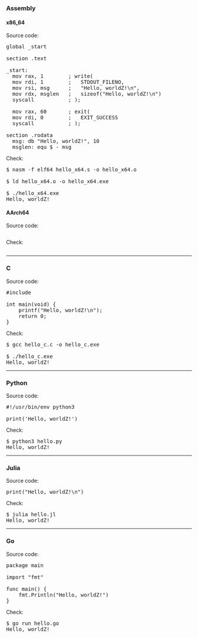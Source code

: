 ### Assembly
#### x86_64
Source code:
<pre>
global _start

section .text

_start:
  mov rax, 1        ; write(
  mov rdi, 1        ;   STDOUT_FILENO,
  mov rsi, msg      ;   "Hello, worldZ!\n",
  mov rdx, msglen   ;   sizeof("Hello, worldZ!\n")
  syscall           ; );

  mov rax, 60       ; exit(
  mov rdi, 0        ;   EXIT_SUCCESS
  syscall           ; );

section .rodata
  msg: db "Hello, worldZ!", 10
  msglen: equ $ - msg
</pre>

Check:
<pre>
$ nasm -f elf64 hello_x64.s -o hello_x64.o

$ ld hello_x64.o -o hello_x64.exe

$ ./hello_x64.exe
Hello, worldZ!
</pre>

#### AArch64
Source code:
<pre>
</pre>

Check:
<pre>
</pre>

----

### C
Source code:
<pre>
#include <stdio.h>

int main(void) {
    printf("Hello, worldZ!\n");
    return 0;
}
</pre>

Check:
<pre>
$ gcc hello_c.c -o hello_c.exe

$ ./hello_c.exe
Hello, worldZ!
</pre>

----

### Python
Source code:
<pre>
#!/usr/bin/env python3

print('Hello, worldZ!')
</pre>

Check:
<pre>
$ python3 hello.py
Hello, worldZ!
</pre>

----

### Julia
Source code:
<pre>
print("Hello, worldZ!\n")
</pre>

Check:
<pre>
$ julia hello.jl
Hello, worldZ!
</pre>

----

### Go
Source code:
<pre>
package main

import "fmt"

func main() {
	fmt.Println("Hello, worldZ!")
}
</pre>

Check:
<pre>
$ go run hello.go                                                       
Hello, worldZ!
</pre>

<!--
----

### C
Source code:
<pre>
</pre>

Check:
<pre>
</pre>
-->


